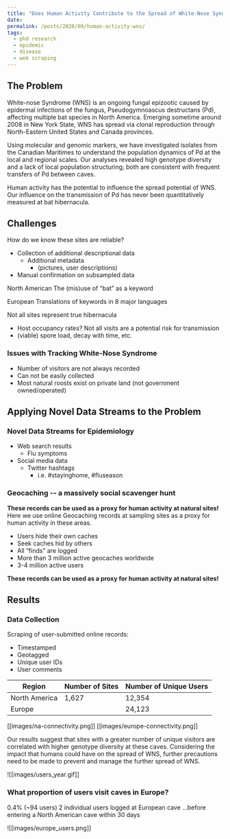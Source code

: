 ```yaml
---
title: "Does Human Activity Contribute to the Spread of White-Nose Syndrome?"
date:
permalink: /posts/2020/09/human-activity-wns/
tags:
  - phd research
  - epidemic
  - disease
  - web scraping
---
```


## The Problem

White-nose Syndrome (WNS) is an ongoing fungal epizootic caused by epidermal infections of the fungus, Pseudogymnoascus destructans (Pd), affecting multiple bat species in North America. Emerging sometime around 2008 in New York State, WNS has spread via clonal reproduction through North-Eastern United States and Canada provinces.

Using molecular and genomic markers, we have investigated isolates from the Canadian Maritimes to understand the population dynamics of Pd at the local and regional scales. Our analyses revealed high genotype diversity and a lack of local population structuring; both are consistent with frequent transfers of Pd between caves.

Human activity has the potential to influence the spread potential of WNS. Our influence on the transmission of Pd has never been quantitatively measured at bat hibernacula.

## Challenges

How do we know these sites are reliable?

- Collection of additional descriptional data
  - Additional metadata
    - (pictures, user descriptions)
- Manual confirmation on subsampled data

North American
The (mis)use of “bat” as a keyword

European
Translations of keywords in 8 major languages

Not all sites represent true hibernacula

- Host occupancy rates?
  Not all visits are a potential risk for transmission
- (viable) spore load, decay with time, etc.

### Issues with Tracking White-Nose Syndrome

- Number of visitors are not always recorded
- Can not be easily collected
- Most natural roosts exist on private land (not government owned/operated)

## Applying Novel Data Streams to the Problem

### Novel Data Streams for Epidemiology

- Web search results
  - Flu symptoms
- Social media data
  - Twitter hashtags
    - i.e. #stayinghome, #fluseason

### Geocaching -- a massively social scavenger hunt

**These records can be used as a proxy for human activity at natural sites!**
Here we use online Geocaching records at sampling sites as a proxy for human activity in these areas.

- Users hide their own caches
- Seek caches hid by others
- All “finds” are logged
- More than 3 million active geocaches worldwide
- 3-4 million active users

**These records can be used as a proxy for human activity at natural sites!**

## Results

### Data Collection

Scraping of user-submitted online records:

- Timestamped
- Geotagged
- Unique user IDs
- User comments

| Region        | Number of Sites | Number of Unique Users |
| ------------- | --------------- | ---------------------- |
| North America | 1,627           | 12,354                 |
| Europe        |                 | 24,123                 |

[[images/na-connectivity.png]]
[[images/europe-connectivity.png]]

Our results suggest that sites with a greater number of unique visitors are correlated with higher genotype diversity at these caves. Considering the impact that humans could have on the spread of WNS, further precautions need to be made to prevent and manage the further spread of WNS.

![[images/users_year.gif]]

### What proportion of users visit caves in Europe?

0.4% (~94 users)
2 individual users logged at European cave
...before entering a North American cave within 30 days

![[images/europe_users.png]]
